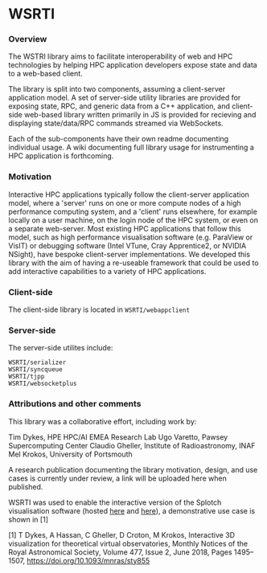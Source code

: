 # WSRTI

### Overview
The WSTRI library aims to facilitate interoperability of web and HPC technologies by helping HPC application developers expose state and data to a web-based client.

The library is split into two components, assuming a client-server application model. A set of server-side utility libraries are provided for exposing state, RPC, and generic data from a C++ application, and client-side web-based library written primarily in JS is provided for recieving and displaying state/data/RPC commands streamed via WebSockets. 

Each of the sub-components have their own readme documenting individual usage. A wiki documenting full library usage for instrumenting a HPC application is forthcoming.

### Motivation

Interactive HPC applications typically follow the client-server application model, where a 'server' runs on one or more compute nodes of a high performance computing system, and a 'client' runs elsewhere, for example locally on a user machine, on the login node of the HPC system, or even on a separate web-server. Most existing HPC applications that follow this model, such as high performance visualisation software (e.g. ParaView or VisIT) or debugging software (Intel VTune, Cray Apprentice2, or NVIDIA NSight), have bespoke client-server implementations. We developed this library with the aim of having a re-useable framework that could be used to add interactive capabilities to a variety of HPC applications.

### Client-side 

The client-side library is located in `WSRTI/webappclient`

### Server-side

The server-side utilites include:

```
WSRTI/serializer
WSRTI/syncqueue
WSRTI/tjpp
WSRTI/websocketplus
```

### Attributions and other comments

This library was a collaborative effort, including work by:

Tim Dykes, HPE HPC/AI EMEA Research Lab
Ugo Varetto, Pawsey Supercomputing Center
Claudio Gheller, Institute of Radioastronomy, INAF
Mel Krokos, University of Portsmouth

A research publication documenting the library motivation, design, and use cases is currently under review, a link will be uploaded here when published.

WSRTI was used to enable the interactive version of the Splotch visualisation software (hosted [here](https://wwwmpa.mpa-garching.mpg.de/~kdolag/Splotch/) and [here](https://github.com/splotchviz/splotch)), a demonstrative use case is shown in [1]

[1]  T Dykes, A Hassan, C Gheller, D Croton, M Krokos, Interactive 3D visualization for theoretical virtual observatories, Monthly Notices of the Royal Astronomical Society, Volume 477, Issue 2, June 2018, Pages 1495–1507, https://doi.org/10.1093/mnras/sty855


